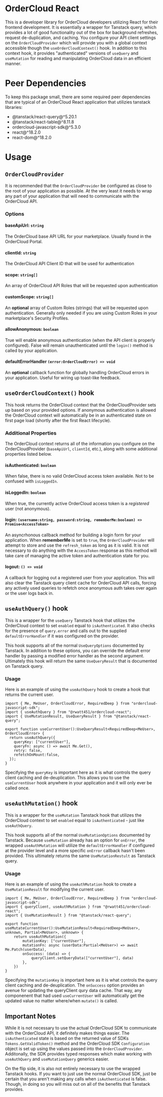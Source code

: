 # OrderCloud React
This is a developer library for OrderCloud developers utilizing React for their frontend development. It is essentially a wrapper for Tanstack query, which provides a lot of good functionality out of the box for background refreshes, request de-duplication, and caching. You configure your API client settings on the `OrderCloudProvider` which will provide you with a global context accessible though the `useOrderCloudContext()` hook. In addition to this context hook, it provides "authenticated" versions of `useQuery` and `useMutation` for reading and manipulating OrderCloud data in an efficient manner.

# Peer Dependencies
To keep this package small, there are some required peer dependencies that are typical of an OrderCloud React application that utilizies tanstack libraries:

- @tanstack/react-query@^5.20.1
- @tanstack/react-table@^8.11.8
- ordercloud-javascript-sdk@^5.3.0
- react@^18.2.0
- react-dom@^18.2.0

# Usage

## `OrderCloudProvider`
It is recommended that the `OrderCloudProvider` be configured as close to the root of your application as possible. At the very least it needs to wrap any part of your application that will need to communicate with the OrderCloud API.

### Options

#### **baseApiUrl**: `string`
The OrderCloud base API URL for your marketplace. Usually found in the OrderCloud Portal.

#### **clientId**: `string`
The OrderCloud API Client ID that will be used for authentication

#### **scope**: `string[]`
An array of OrderCloud API Roles that will be requested upon authentication

#### **customScope**: `string[]`
An **optional** array of Custom Roles (strings) that will be requested upon authentication. Generally only needed if you are using Custom Roles in your marketplace's Security Profiles.

#### **allowAnonymous**: `boolean`
True will enable anonymous authentication (when the API client is properly configured). False will remain unauthenticated until the `login()` method is called by your application.

#### **defaultErrorHandler** `(error:OrderCloudError) => void`
An **optional** callback function for globally handling OrderCloud errors in your application. Useful for wiring up toast-like feedback.

## `useOrderCloudContext()` hook
This hook returns the OrderCloud context that the OrderCloudProvider sets up based on your provided options. If anonymous authentication is allowed the OrderCloud context will automatically be in an authenticated state on first page load (shortly after the first React lifecycle).

### Additional Properties
The OrderCloud context returns all of the information you configure on the OrderCloudProvider (`baseApiUrl`, `clientId`, etc.), along with some additional properties listed below.

#### **isAuthenticated**: `boolean`
When false, there is no valid OrderCloud access token available. Not to be confused with `isLoggedIn`.

#### **isLoggedIn**: `boolean`
When true, the currently active OrderCloud access token is a _registered_ user (not anonymous).

#### **login**: `(username:string, password:string, rememberMe:boolean) => Promise<AccessToken>`
An asyncrhonous callback method for building a login form for your application. When **rememberMe** is set to `true`, the `OrderCloudProvider` will attempt to store and use the `refresh_token` as long as it is valid. It is not necessary to do anything with the `AccessToken` response as this method will take care of managing the active token and authentication state for you.

#### **logout**: `() => void`
A callback for logging out a registered user from your application. This will also clear the Tanstack query client cache for OrderCloud API calls, forcing any actively used queries to refetch once anonymous auth takes over again or the user logs back in.

## `useAuthQuery()` hook
This is a wrapper for the `useQuery` Tanstack hook that utilizes the OrderCloud context to set `enabled` equal to `isAuthenticated`. It also checks for the presence of `query.error` and calls out to the supplied `defaultErrorHandler` if it was configured on the provider.

This hook supports all of the normal `UseQueryOptions` documented by Tanstack. In addition to these options, you can override the default error handler by passing a modified error handler as the second argument. Ultimately this hook will return the same `UseQueryResult` that is documented on Tanstack query.

### Usage
Here is an example of using the `useAuthQuery` hook to create a hook that returns the current user. 
```tsx
import { Me, MeUser, OrderCloudError, RequiredDeep } from "ordercloud-javascript-sdk";
import { useAuthQuery } from "@rwatt451/ordercloud-react";
import { UseMutationResult, UseQueryResult } from "@tanstack/react-query";

export function useCurrentUser():UseQueryResult<RequiredDeep<MeUser>, OrderCloudError> {
  return useAuthQuery({
    queryKey: ["currentUser"],
    queryFn: async () => await Me.Get(),
    retry: false,
    refetchOnMount:false,
  });
}
```
Specifying the `queryKey` is important here as it is what controls the query client caching and de-deuplication. This allows you to use the `useCurrentUser` hook anywhere in your application and it will only ever be called once.

## `useAuthMutation()` hook
This is a wrapper for the `useMutation` Tanstack hook that utilizes the OrderCloud context to set `enabled` equal to `isAuthenticated` - just like `useAuthQuery`.

This hook supports all of the normal `UseMutationOptions` documented by Tanstack. Because `useMutation` already has an option for `onError`, the wrapped `useAuthMutation` will utilize the `defaultErrorHandler` if configured at the provider level and a more specific `onError` callback hasn't been provided. This ultimately returns the same `UseMutationRestult` as Tanstack query.

### Usage
Here is an example of using the `useAuthMutation` hook to create a `UseMutationResult` for modifying the current user. 
```tsx
import { Me, MeUser, OrderCloudError, RequiredDeep } from "ordercloud-javascript-sdk";
import { queryClient, useAuthMutation } from "@rwatt451/ordercloud-react";
import { UseMutationResult } from "@tanstack/react-query";

export function useMutateCurrentUser():UseMutationResult<RequiredDeep<MeUser>, unknown, Partial<MeUser>, unknown> {
    return useAuthMutation({
        mutationKey: ["currentUser"],
        mutationFn: async (userData:Partial<MeUser>) => await Me.Patch(userData),
        onSuccess: (data) => {
            queryClient.setQueryData(["currentUser"], data)
        },
    })
}
```
Specifying the `mutationKey` is important here as it is what controls the query client caching and de-deuplication. The `onSuccess` option provides an avenue for updating the queryClient qury data cache. That way, any componenent that had used `useCurrentUser` will automatically get the updated value no matter where/when `mutate()` is called.

## Important Notes
While it is not necessary to use the actual OrderCloud SDK to communicate with the OrderCloud API, it definitely makes things easier. The `isAuthenticated` state is based on the returned value of SDKs `Tokens.GetValidToken()` method and the OrderCloud SDK `Configuration` object is set up using the values passed into the `OrderCloudProvider`. Additonally, the SDK provides typed responses which make working with `useAuthQuery` and `useMutationQuery` generics easier.

On the flip side, it is also not entirely necessary to use the wrapped Tanstack hooks. If you want to just use the normal OrderCloud SDK, just be certain that you aren't making any calls when `isAuthenticated` is false. Though, in doing so you will miss out on all of the benefits that Tanstack provides.